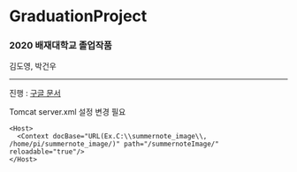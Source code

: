 # GraduationProject
### 2020 배재대학교 졸업작품
김도영, 박건우
***
진행 : [구글 문서](https://docs.google.com/document/d/e/2PACX-1vS4VUiRflPESwxFEQ9C68h8GrsbjolnnQdhBD-csk5wxzewlp-Z0DiSbjFcRY7ur0PNivF5xVQdx6p2/pub, "구글 문서")   

Tomcat server.xml 설정 변경 필요

    <Host>
      <Context docBase="URL(Ex.C:\\summernote_image\\, /home/pi/summernote_image/)" path="/summernoteImage/" reloadable="true"/>
    </Host>

